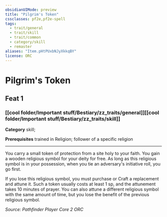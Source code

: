 ```yaml
---
obsidianUIMode: preview
title: "Pilgrim's Token"
cssclasses: pf2e,pf2e-spell
tags:
  - trait/general
  - trait/skill
  - trait/common
  - category/skill
  - remaster
aliases: "Item.pHtPUxbNJyXkkqBY"
license: ORC
---
```

# Pilgrim's Token
## Feat 1
### [[cool folder/Important stuff/Bestiary/zz_traits/general]][[cool folder/Important stuff/Bestiary/zz_traits/skill]]

**Category** skill; 



**Prerequisites** trained in Religion; follower of a specific religion
* * *
You carry a small token of protection from a site holy to your faith. You gain a wooden religious symbol for your deity for free. As long as this religious symbol is in your possession, when you tie an adversary's initiative roll, you go first.

If you lose this religious symbol, you must purchase or Craft a replacement and attune it. Such a token usually costs at least 1 sp, and the attunement takes 10 minutes of prayer. You can also attune a different religious symbol with the same amount of time, but you lose the benefit of the previous religious symbol.

*Source: Pathfinder Player Core 2*
*ORC*